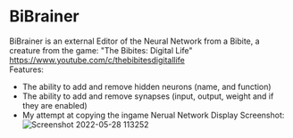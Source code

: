 # BiBrainer

BiBrainer is an external Editor of the Neural Network from a Bibite, a creature from the game:
"The Bibites: Digital Life"     https://www.youtube.com/c/thebibitesdigitallife  
Features:

  - The ability to add and remove hidden neurons (name, and function)
  - The ability to add and remove synapses (input, output, weight and if they are enabled)
  - My attempt at copying the ingame Nerual Network Display
Screenshot:
  ![Screenshot 2022-05-28 113252](https://user-images.githubusercontent.com/79007910/170820032-103394aa-8f5a-404b-89e7-db4078e8d307.jpg)
